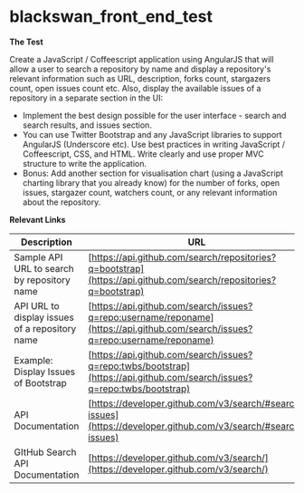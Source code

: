 # blackswan_front_end_test

**The Test**

Create a JavaScript / Coffeescript application using AngularJS that will allow a user to search a repository by name and display a repository's relevant information such as URL, description, forks count, stargazers count, open issues count etc. Also, display the available issues of a repository in a separate section in the UI:

- Implement the best design possible for the user interface - search and search results, and issues section.
- You can use Twitter Bootstrap and any JavaScript libraries to support AngularJS (Underscore etc). Use best practices in writing JavaScript / Coffeescript, CSS, and HTML. Write clearly and use proper MVC structure to write the application.
- Bonus: Add another section for visualisation chart (using a JavaScript charting library that you already know) for the number of forks, open issues, stargazer count, watchers count, or any relevant information about the repository.

**Relevant Links**

| Description | URL |
| --- | --- |
| Sample API URL to search by repository name | [https://api.github.com/search/repositories?q=bootstrap](https://api.github.com/search/repositories?q=bootstrap) |
| API URL to display issues of a repository name | [https://api.github.com/search/issues?q=repo:username/reponame](https://api.github.com/search/issues?q=repo:username/reponame) |
| Example: Display Issues of Bootstrap | [https://api.github.com/search/issues?q=repo:twbs/bootstrap](https://api.github.com/search/issues?q=repo:twbs/bootstrap) |
| API Documentation | [https://developer.github.com/v3/search/#search-issues](https://developer.github.com/v3/search/#search-issues) |
| GItHub Search API Documentation | [https://developer.github.com/v3/search/](https://developer.github.com/v3/search/) |
